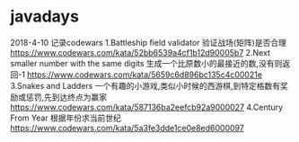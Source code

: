 # javadays
2018-4-10
记录codewars
1.Battleship field validator 验证战场(矩阵)是否合理
https://www.codewars.com/kata/52bb6539a4cf1b12d90005b7
2.Next smaller number with the same digits 生成一个比原数小的最接近的数,没有则返回-1
https://www.codewars.com/kata/5659c6d896bc135c4c00021e
3.Snakes and Ladders 一个有趣的小游戏,类似小时候的西游棋,到特定格数有奖励或惩罚,先到达终点为赢家
https://www.codewars.com/kata/587136ba2eefcb92a9000027
4.Century From Year 根据年份求当前世纪
https://www.codewars.com/kata/5a3fe3dde1ce0e8ed6000097
